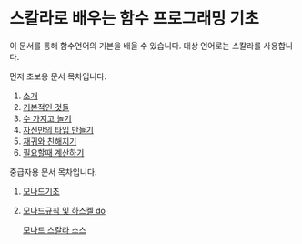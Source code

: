 스칼라로 배우는 함수 프로그래밍 기초
==============

이 문서를 통해 함수언어의 기본을 배울 수 있습니다. 대상 언어로는 스칼라를 사용합니다. 


먼저 초보용 문서 목차입니다.

1. [소개](Basic/00.Introduction.md)
2. [기본적인 것들](Basic/01.BasicThingies.md)
3. [수 가지고 놀기](Basic/02.PlayingWithNumbers.md)
4. [자신만의 타입 만들기](Basic/03.MakingYourOwnType.md)
5. [재귀와 친해지기](Basic/04.RecursionIsMyFriend)
6. [필요할때 계산하기](Basic/05.LazyEvaluation)

 
중급자용 문서 목차입니다.

1. [모나드기초](Intermediate/Monad.md)
2. [모나드규칙 및 하스켈 do](Intermediate/Monad_Rules.md)

   [모나드 스칼라 소스](Intermediate/MonadSource.scala)
